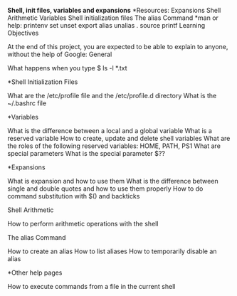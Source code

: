 ____Shell, init files, variables and expansions____
*Resources:
Expansions
Shell Arithmetic
Variables
Shell initialization files
The alias Command
*man or help:
printenv
set
unset
export
alias
unalias
.
source
printf
Learning Objectives

At the end of this project, you are expected to be able to explain to anyone, without the help of Google: General

What happens when you type $ ls -l *.txt

*Shell Initialization Files

What are the /etc/profile file and the /etc/profile.d directory
What is the ~/.bashrc file

*Variables

What is the difference between a local and a global variable
What is a reserved variable
How to create, update and delete shell variables
What are the roles of the following reserved variables: HOME, PATH, PS1
What are special parameters
What is the special parameter $??

*Expansions

What is expansion and how to use them
What is the difference between single and double quotes and how to use them properly
How to do command substitution with $() and backticks

Shell Arithmetic

How to perform arithmetic operations with the shell

The alias Command

How to create an alias
How to list aliases
How to temporarily disable an alias

*Other help pages

How to execute commands from a file in the current shell
